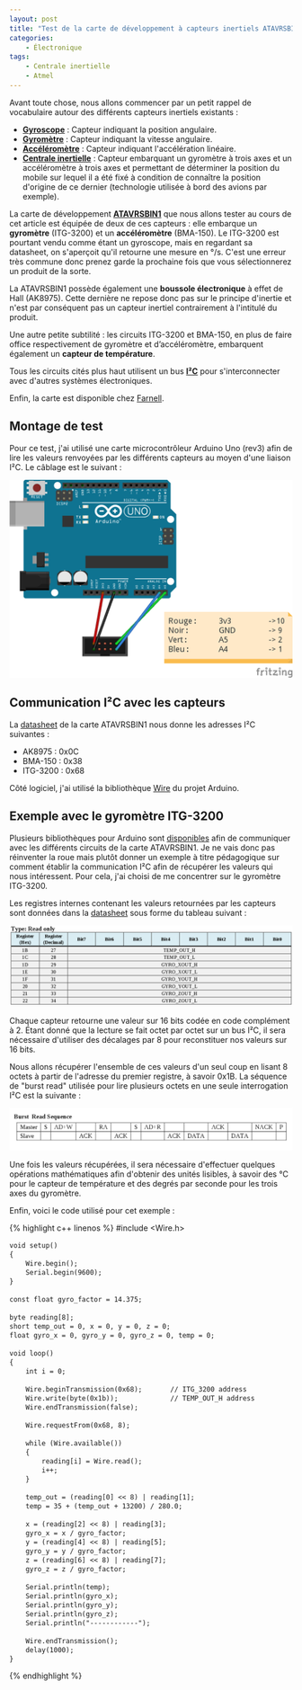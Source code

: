 ```yaml
---
layout: post
title: "Test de la carte de développement à capteurs inertiels ATAVRSBIN1 d'Atmel"
categories:
    - Électronique
tags:
    - Centrale inertielle
    - Atmel
---
```

Avant toute chose, nous allons commencer par un petit rappel de vocabulaire autour des différents capteurs inertiels existants :

* [**Gyroscope**][gyroscope] : Capteur indiquant la position angulaire.
* [**Gyromètre**][gyromètre] : Capteur indiquant la vitesse angulaire.
* [**Accéléromètre**][accéléromètre] : Capteur indiquant l'accélération linéaire.
* [**Centrale inertielle**][centrale_inertielle] : Capteur embarquant un gyromètre à trois axes et un accéléromètre à trois axes et permettant de déterminer la position du mobile sur lequel il a été fixé à condition de connaître la position d'origine de ce dernier (technologie utilisée à bord des avions par exemple).

La carte de développement [**ATAVRSBIN1**][ATAVRSBIN1] que nous allons tester au cours de cet article est équipée de deux de ces capteurs : elle embarque un **gyromètre** (ITG-3200) et un **accéléromètre** (BMA-150). Le ITG-3200 est pourtant vendu comme étant un gyroscope, mais en regardant sa datasheet, on s'aperçoit qu'il retourne une mesure en °/s. C'est une erreur très commune donc prenez garde la prochaine fois que vous sélectionnerez un produit de la sorte.

La ATAVRSBIN1 possède également une **boussole électronique** à effet de Hall (AK8975). Cette dernière ne repose donc pas sur le principe d'inertie et n'est par conséquent pas un capteur inertiel contrairement à l'intitulé du produit.

Une autre petite subtilité : les circuits ITG-3200 et BMA-150, en plus de faire office respectivement de gyromètre et d’accéléromètre, embarquent également un **capteur de température**.

Tous les circuits cités plus haut utilisent un bus [**I²C**][i2c] pour s'interconnecter avec d'autres systèmes électroniques.

Enfin, la carte est disponible chez [Farnell][farnell].

## Montage de test

Pour ce test, j'ai utilisé une carte microcontrôleur Arduino Uno (rev3) afin de lire les valeurs renvoyées par les différents capteurs au moyen d'une liaison I²C. Le câblage est le suivant :

![Schéma du montage de test de la carte ATAVRSBIN1](/images/ATAVRSBIN1_wiring.png)

## Communication I²C avec les capteurs

La [datasheet][ATAVRSBIN1_datasheet] de la carte ATAVRSBIN1 nous donne les adresses I²C suivantes :

* AK8975 : 0x0C
* BMA-150 : 0x38
* ITG-3200 : 0x68

Côté logiciel, j'ai utilisé la bibliothèque [Wire][wire] du projet Arduino.

## Exemple avec le gyromètre ITG-3200

Plusieurs bibliothèques pour Arduino sont [disponibles][ATAVRSBIN1_libs] afin de communiquer avec les différents circuits de la carte ATAVRSBIN1. Je ne vais donc pas réinventer la roue mais plutôt donner un exemple à titre pédagogique sur comment établir la communication I²C afin de récupérer les valeurs qui nous intéressent. Pour cela, j'ai choisi de me concentrer sur le gyromètre ITG-3200.

Les registres internes contenant les valeurs retournées par les capteurs sont données dans la [datasheet][ITG3200_datasheet] sous forme du tableau suivant :

![Tableau des registres du ITG-3200](/images/ITG-3200_registers.png)

Chaque capteur retourne une valeur sur 16 bits codée en code complément à 2. Étant donné que la lecture se fait octet par octet sur un bus I²C, il sera nécessaire d'utiliser des décalages par 8 pour reconstituer nos valeurs sur 16 bits.

Nous allons récupérer l'ensemble de ces valeurs d'un seul coup en lisant 8 octets à partir de l'adresse du premier registre, à savoir 0x1B. La séquence de "burst read" utilisée pour lire plusieurs octets en une seule interrogation I²C est la suivante :

![Schéma d'une séquence de "burst read" pour le ITG-3200](/images/ITG-3200_burst_read.png)

Une fois les valeurs récupérées, il sera nécessaire d'effectuer quelques opérations mathématiques afin d'obtenir des unités lisibles, à savoir des °C pour le capteur de température et des degrés par seconde pour les trois axes du gyromètre.

Enfin, voici le code utilisé pour cet exemple :

{% highlight c++ linenos %}
    #include <Wire.h>
    
    void setup()
    {
        Wire.begin();
        Serial.begin(9600);
    }
    
    const float gyro_factor = 14.375;
    
    byte reading[8];
    short temp_out = 0, x = 0, y = 0, z = 0;
    float gyro_x = 0, gyro_y = 0, gyro_z = 0, temp = 0;
    
    void loop()
    {
        int i = 0;
    
        Wire.beginTransmission(0x68);       // ITG_3200 address
        Wire.write(byte(0x1b));             // TEMP_OUT_H address
        Wire.endTransmission(false);
    
        Wire.requestFrom(0x68, 8);
    
        while (Wire.available())
        {
            reading[i] = Wire.read();
            i++;
        }
    
        temp_out = (reading[0] << 8) | reading[1];
        temp = 35 + (temp_out + 13200) / 280.0;
    
        x = (reading[2] << 8) | reading[3];
        gyro_x = x / gyro_factor;
        y = (reading[4] << 8) | reading[5];
        gyro_y = y / gyro_factor;
        z = (reading[6] << 8) | reading[7];
        gyro_z = z / gyro_factor;
    
        Serial.println(temp);
        Serial.println(gyro_x);
        Serial.println(gyro_y);
        Serial.println(gyro_z);
        Serial.println("------------");
    
        Wire.endTransmission();
        delay(1000);
    }
{% endhighlight %}

[gyroscope]: http://fr.wikipedia.org/wiki/Gyroscope
[gyromètre]: http://fr.wikipedia.org/wiki/Gyrom%C3%A8tre
[accéléromètre]: http://fr.wikipedia.org/wiki/Acc%C3%A9l%C3%A9rom%C3%A8tre
[centrale_inertielle]: http://fr.wikipedia.org/wiki/Centrale_%C3%A0_inertie
[ATAVRSBIN1]: http://fr.farnell.com/atmel/atavrsbin1/carte-inertial-capteur-9dof/dp/1972205
[i2c]: http://fr.wikipedia.org/wiki/I2C
[farnell]: http://fr.farnell.com/
[ATAVRSBIN1_datasheet]: http://www.farnell.com/datasheets/1509379.pdf
[wire]: http://arduino.cc/en/reference/wire
[ATAVRSBIN1_libs]: https://github.com/jrowberg/i2cdevlib/tree/master/Arduino
[ITG3200_datasheet]: https://www.sparkfun.com/datasheets/Sensors/Gyro/PS-ITG-3200-00-01.4.pdf
